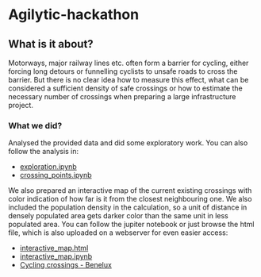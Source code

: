 # Agilytic-hackathon

## What is it about?

Motorways, major railway lines etc. often form a barrier for cycling, either forcing long detours or
funnelling cyclists to unsafe roads to cross the barrier. But there is no clear idea how to measure
this effect, what can be considered a sufficient density of safe crossings or how to estimate the
necessary number of crossings when preparing a large infrastructure project.

### What we did?

Analysed the provided data and did some exploratory work. You can also follow the analysis in:

* [exploration.ipynb](https://github.com/sedat01/Agilytic-hackathon/blob/main/exploration.ipynb)
* [crossing_points.ipynb](https://github.com/sedat01/Agilytic-hackathon/blob/main/crossing_points.ipynb)

We also prepared an interactive map of the current existing crossings with color indication of how far is it from the closest neighbouring one. We also included the population density in the calculation, so a unit of distance in densely populated area gets darker color than the same unit in less populated area. You can follow the jupiter notebook or just browse the html file, which is also uploaded on a webserver for even easier access:

* [interactive_map.html](https://github.com/sedat01/Agilytic-hackathon/blob/main/interactive_map.html)
* [interactive_map.ipynb](https://github.com/sedat01/Agilytic-hackathon/blob/main/interactive_map.ipynb)
* [Cycling crossings - Benelux](https://cycling-crossings-benelux.000webhostapp.com/)
